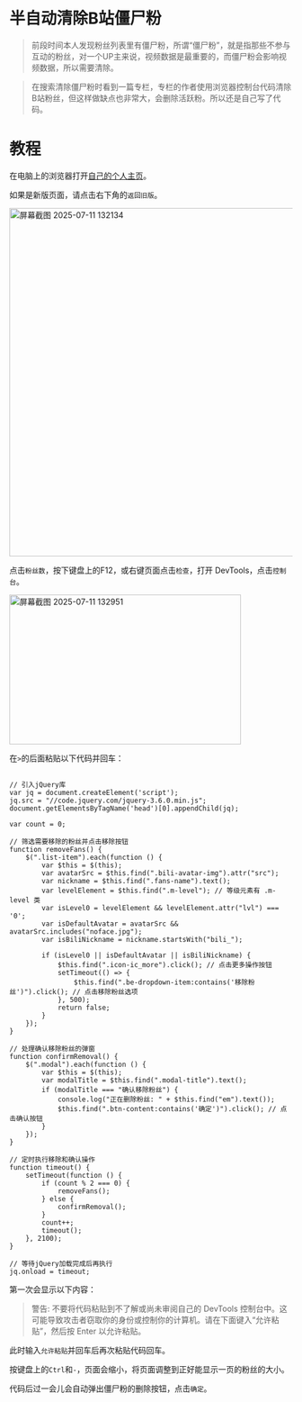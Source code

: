 # 半自动清除B站僵尸粉

> 前段时间本人发现粉丝列表里有僵尸粉，所谓“僵尸粉”，就是指那些不参与互动的粉丝，对一个UP主来说，视频数据是最重要的，而僵尸粉会影响视频数据，所以需要清除。

> 在搜索清除僵尸粉时看到一篇专栏，专栏的作者使用浏览器控制台代码清除B站粉丝，但这样做缺点也非常大，会删除活跃粉。所以还是自己写了代码。

# 教程

在电脑上的浏览器打开[自己的个人主页](space.bilibili.com)。

如果是新版页面，请点击右下角的`返回旧版`。

<img width="1175" height="619" alt="屏幕截图 2025-07-11 132134" src="https://github.com/user-attachments/assets/5552221a-b4a1-4b31-aba7-ae784ae267a5" />

点击`粉丝数`，按下键盘上的F12，或右键页面点击`检查`，打开 DevTools，点击`控制台`。

<img width="412" height="266" alt="屏幕截图 2025-07-11 132951" src="https://github.com/user-attachments/assets/973aeaaa-45c1-4b06-98ff-e1584fd91a64" />

在`>`的后面粘贴以下代码并回车：

```

// 引入jQuery库
var jq = document.createElement('script');
jq.src = "//code.jquery.com/jquery-3.6.0.min.js";
document.getElementsByTagName('head')[0].appendChild(jq);

var count = 0;

// 筛选需要移除的粉丝并点击移除按钮
function removeFans() {
    $(".list-item").each(function () {
        var $this = $(this);
        var avatarSrc = $this.find(".bili-avatar-img").attr("src");
        var nickname = $this.find(".fans-name").text();
        var levelElement = $this.find(".m-level"); // 等级元素有 .m-level 类
        var isLevel0 = levelElement && levelElement.attr("lvl") === '0';
        var isDefaultAvatar = avatarSrc && avatarSrc.includes("noface.jpg");
        var isBiliNickname = nickname.startsWith("bili_");

        if (isLevel0 || isDefaultAvatar || isBiliNickname) {
            $this.find(".icon-ic_more").click(); // 点击更多操作按钮
            setTimeout(() => {
                $this.find(".be-dropdown-item:contains('移除粉丝')").click(); // 点击移除粉丝选项
            }, 500);
            return false;
        }
    });
}

// 处理确认移除粉丝的弹窗
function confirmRemoval() {
    $(".modal").each(function () {
        var $this = $(this);
        var modalTitle = $this.find(".modal-title").text();
        if (modalTitle === "确认移除粉丝") {
            console.log("正在删除粉丝: " + $this.find("em").text());
            $this.find(".btn-content:contains('确定')").click(); // 点击确认按钮
        }
    });
}

// 定时执行移除和确认操作
function timeout() {
    setTimeout(function () {
        if (count % 2 === 0) {
            removeFans();
        } else {
            confirmRemoval();
        }
        count++;
        timeout();
    }, 2100);
}

// 等待jQuery加载完成后再执行
jq.onload = timeout;

```

第一次会显示以下内容：

> 警告: 不要将代码粘贴到不了解或尚未审阅自己的 DevTools 控制台中。这可能导致攻击者窃取你的身份或控制你的计算机。请在下面键入“允许粘贴”，然后按 Enter 以允许粘贴。

此时输入`允许粘贴`并回车后再次粘贴代码回车。

按键盘上的`Ctrl`和`-`，页面会缩小，将页面调整到正好能显示一页的粉丝的大小。

代码后过一会儿会自动弹出僵尸粉的删除按钮，点击`确定`。



